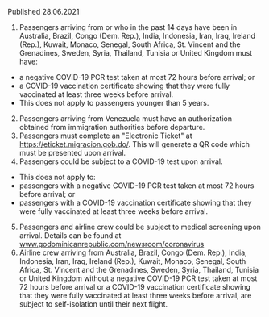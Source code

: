 Published 28.06.2021
1. Passengers arriving from or who in the past 14 days have been in Australia, Brazil, Congo (Dem. Rep.), India, Indonesia, Iran, Iraq, Ireland (Rep.), Kuwait, Monaco, Senegal, South Africa, St. Vincent and the Grenadines, Sweden, Syria, Thailand, Tunisia or United Kingdom must have:
- a negative COVID-19 PCR test taken at most 72 hours before arrival; or
- a COVID-19 vaccination certificate showing that they were fully vaccinated at least three weeks before arrival.
- This does not apply to passengers younger than 5 years.
2. Passengers arriving from Venezuela must have an authorization obtained from immigration authorities before departure.
3. Passengers must complete an "Electronic Ticket" at <a href="https://eticket.migracion.gob.do/">https://eticket.migracion.gob.do/</a>. This will generate a QR code which must be presented upon arrival.
4. Passengers could be subject to a COVID-19 test upon arrival.
- This does not apply to:
- passengers with a negative COVID-19 PCR test taken at most 72 hours before arrival; or
- passengers with a COVID-19 vaccination certificate showing that they were fully vaccinated at least three weeks before arrival.
5. Passengers and airline crew could be subject to medical screening upon arrival. Details can be found at <a href="http://www.godominicanrepublic.com/newsroom/coronavirus">www.godominicanrepublic.com/newsroom/coronavirus</a> 
6. Airline crew arriving from Australia, Brazil, Congo (Dem. Rep.), India, Indonesia, Iran, Iraq, Ireland (Rep.), Kuwait, Monaco, Senegal, South Africa, St. Vincent and the Grenadines, Sweden, Syria, Thailand, Tunisia or United Kingdom without a negative COVID-19 PCR test taken at most 72 hours before arrival or a COVID-19 vaccination certificate showing that they were fully vaccinated at least three weeks before arrival, are subject to self-isolation until their next flight.

</p>